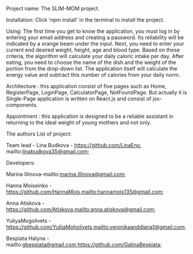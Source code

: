 Project name: The SLIM-MOM project.

Installation: Click 'npm install' in the terminal to install the project.

Using: The first time you get to know the application, you must log in by
entering your email address and creating a password. Its reliability will be
indicated by a orange beam under the input. Next, you need to enter your сurrent
end desired weight, height, age and blood type. Based on these criteria, the
algorithm will calculate your daily caloric intake per day. After eating, you
need to choose the name of the dish and the weight of the portion from the
drop-down list. The application itself will calculate the energy value and
subtract this number of calories from your daily norm.

Architecture : this application consist of five pages such as Home,
RegisterPage, LoginPage, CalculatorPage, NotFoundPage. But actually it is
Single-Page application is written on React.js and consist of jsx-components.

Appointment : this application is designed to be a reliable assistant in
returning to the ideal weight of young mothers and not only.

The authors List of project:

Team lead - Lina Budkova - https://github.com/LinaEno,
mailto:linabudkova35@gmail.com;

Developers:

Marina Illinova-mailto:marina.illinova@gmail.com;

Hanna Moiseinko -https://github.com/HannaMois,mailto:hannamois135@gmail.com;

Anna Atiskova -https://github.com/Atiskova,mailto:anna.atiskova@gmail.com;

YuliyaMogolivets -https://github.com/YuliiaMoholivets,mailto:veronikaanddiana1@gmail.com;

Bespiata Halyna - mailto:gbespiata@gmail.com,https://github.com/GalinaBespiata;

